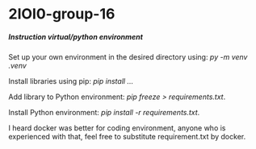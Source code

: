 # 2IOI0-group-16

##### Instruction virtual/python environment
Set up your own environment in the desired directory using: *py -m venv .venv*

Install libraries using pip: *pip install ...*

Add library to Python environment: *pip freeze > requirements.txt*.

Install Python environment: *pip install -r requirements.txt*.

I heard docker was better for coding environment, anyone who is experienced with that, feel free to substitute requirement.txt by docker.
